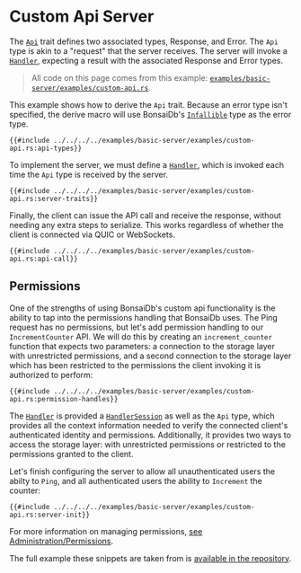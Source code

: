# Custom Api Server

The [`Api`]({{DOCS_BASE_URL}}/bonsaidb/core/api/trait.Api.html) trait defines two associated types, Response, and Error. The `Api` type is akin to a "request" that the server receives. The server will invoke a [`Handler`][handler], expecting a result with the associated Response and Error types.

> All code on this page comes from this example: [`examples/basic-server/examples/custom-api.rs`][full-example].

This example shows how to derive the `Api` trait. Because an error type isn't specified, the derive macro will use BonsaiDb's [`Infallible`]({{DOCS_BASE_URL}}/bonsaidb/core/api/enum.Infallible.html) type as the error type.

```rust,noplayground,no_run
{{#include ../../../../examples/basic-server/examples/custom-api.rs:api-types}}
```

To implement the server, we must define a [`Handler`][handler], which is invoked each time the `Api` type is received by the server.

```rust,noplayground,no_run
{{#include ../../../../examples/basic-server/examples/custom-api.rs:server-traits}}
```

Finally, the client can issue the API call and receive the response, without needing any extra steps to serialize. This works regardless of whether the client is connected via QUIC or WebSockets.

```rust,noplayground,no_run
{{#include ../../../../examples/basic-server/examples/custom-api.rs:api-call}}
```

## Permissions

One of the strengths of using BonsaiDb's custom api functionality is the ability to tap into the permissions handling that BonsaiDb uses. The Ping request has no permissions, but let's add permission handling to our `IncrementCounter` API. We will do this by creating an `increment_counter` function that expects two parameters: a connection to the storage layer with unrestricted permissions, and a second connection to the storage layer which has been restricted to the permissions the client invoking it is authorized to perform:

```rust,noplayground,no_run
{{#include ../../../../examples/basic-server/examples/custom-api.rs:permission-handles}}
```

The [`Handler`][handler] is provided a [`HandlerSession`][handler-session] as well as the `Api` type, which provides all the context information needed to verify the connected client's authenticated identity and permissions. Additionally, it provides two ways to access the storage layer: with unrestricted permissions or restricted to the permissions granted to the client.

Let's finish configuring the server to allow all unauthenticated users the abilty to `Ping`, and all authenticated users the ability to `Increment` the counter:

```rust,noplayground,no_run
{{#include ../../../../examples/basic-server/examples/custom-api.rs:server-init}}
```

For more information on managing permissions, [see Administration/Permissions](../../administration/permissions.md).

The full example these snippets are taken from is [available in the repository][full-example].

[handler]: {{DOCS_BASE_URL}}/bonsaidb/server/api/trait.Handler.html
[handler-session]: {{DOCS_BASE_URL}}/bonsaidb/server/api/struct.HandlerSession.html
[full-example]: {{REPO_BASE_URL}}/examples/basic-server/examples/custom-api.rs
